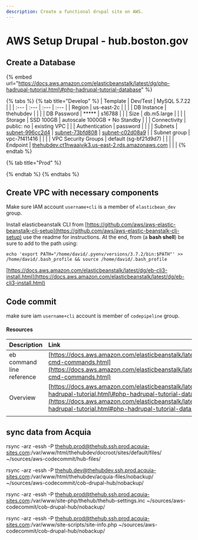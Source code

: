 ```yaml
---
description: Create a functional drupal site on AWS.
---
```


# AWS Setup Drupal - hub.boston.gov

## Create a Database

{% embed url="https://docs.aws.amazon.com/elasticbeanstalk/latest/dg/php-hadrupal-tutorial.html\#php-hadrupal-tutorial-database" %}

{% tabs %}
{% tab title="Develop" %}
| Template | Dev/Test | MySQL 5.7.22 |  |
| :--- | :--- | :--- | :--- |
| Region | us-east-2c |  |  |
| DB Instance | thehubdev |  |  |
| DB Password | \*\*\*\*\* | s16788 |  |
| Size | db.m5.large |  |  |
| Storage | SSD 100GB | autoscale 1000GB + No Standby |  |
| Connectivity | public: no | existing VPC |  |
| Authentication | password |  |  |
| Subnets | [subnet-996cc2d4](https://us-east-2.console.aws.amazon.com/vpc/home?region=us-east-2#subnets:filter=subnet-996cc2d4) | [subnet-73bfd808](https://us-east-2.console.aws.amazon.com/vpc/home?region=us-east-2#subnets:filter=subnet-73bfd808) | [subnet-c02d08a9](https://us-east-2.console.aws.amazon.com/vpc/home?region=us-east-2#subnets:filter=subnet-c02d08a9) |
| Subnet group | vpc-7f411416 |  |  |
| VPC Security Groups | default \(sg-bf21d9d7\) |  |  |
| Endpoint | [thehubdev.ct1hwaaivjk3.us-east-2.rds.amazonaws.com](http://thehubdev.ct1hwaaivjk3.us-east-2.rds.amazonaws.com) |  |  |
{% endtab %}

{% tab title="Prod" %}

{% endtab %}
{% endtabs %}

## Create VPC with necessary components

Make sure IAM account `username+cli` is a member of `elasticbean_dev` group.

Install elasticbeanstalk CLI from [https://github.com/aws/aws-elastic-beanstalk-cli-setup](https://github.com/aws/aws-elastic-beanstalk-cli-setup) use the readme for instructions.  At the end, from \(a **bash shell**\) be sure to add to the path using:

`echo 'export PATH="/home/david/.pyenv/versions/3.7.2/bin:$PATH"' >> /home/david/.bash_profile && source /home/david/.bash_profile`

[https://docs.aws.amazon.com/elasticbeanstalk/latest/dg/eb-cli3-install.html](https://docs.aws.amazon.com/elasticbeanstalk/latest/dg/eb-cli3-install.html)

## Code commit

make sure iam `username+cli` account is member of  `codepipeline` group.



#### Resources

| Description | Link |
| :--- | :--- |
| eb command line reference | [https://docs.aws.amazon.com/elasticbeanstalk/latest/dg/eb3-cmd-commands.html](https://docs.aws.amazon.com/elasticbeanstalk/latest/dg/eb3-cmd-commands.html) |
| Overview | [https://docs.aws.amazon.com/elasticbeanstalk/latest/dg/php-hadrupal-tutorial.html\#php-hadrupal-tutorial-database](https://docs.aws.amazon.com/elasticbeanstalk/latest/dg/php-hadrupal-tutorial.html#php-hadrupal-tutorial-database) |
|  |  |

## sync data from Acquia

rsync -arz -essh -P thehub.prod@thehub.ssh.prod.acquia-sites.com:/var/www/html/thehubdev/docroot/sites/default/files/ ~/sources/aws-codecommit/hub-files/

rsync -arz -essh -P thehub.dev@thehubdev.ssh.prod.acquia-sites.com:/var/www/html/thehubdev/acquia-files/nobackup/ ~/sources/aws-codecommit/cob-drupal-hub/nobackup/

rsync -arz -essh -P thehub.prod@thehub.ssh.prod.acquia-sites.com:/var/www/site-php/thehub/thehub-settings.inc ~/sources/aws-codecommit/cob-drupal-hub/nobackup/

rsync -arz -essh -P thehub.prod@thehub.ssh.prod.acquia-sites.com:/var/www/site-scripts/site-info.php ~/sources/aws-codecommit/cob-drupal-hub/nobackup/

